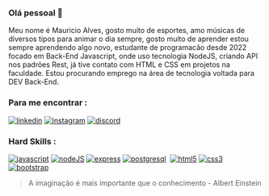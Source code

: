 ### Olá pessoal 👋

Meu nome é Mauricio Alves, gosto muito de esportes, amo músicas de diversos tipos para animar o dia sempre, gosto muito de aprender estou sempre aprendendo algo novo, estudante de programacão desde 2022 focado em Back-End Javascript, onde uso tecnologia NodeJS, criando API nos padrões Rest, já tive contato com HTML e CSS em projetos na faculdade.
Estou procurando emprego na área de tecnologia voltada para DEV Back-End.

### Para me encontrar :

[![linkedin](https://img.shields.io/badge/LinkedIn-0077B5?style=for-the-badge&logo=linkedin&logoColor=white)](https://www.linkedin.com/in/mauricio-alves-a0481b24a/)
[![instagram](https://img.shields.io/badge/Instagram-000000?style=for-the-badge&logo=instagram&logoColor=white)](https://www.instagram.com/eusouohmau/)
[![discord](https://img.shields.io/badge/Discord-5865F2?style=for-the-badge&logo=discord&logoColor=white)](https://discord.com/channels/702516391584202802/702516391584202805)

### Hard Skills :
[![javascript](https://img.shields.io/badge/JavaScript-323330?style=for-the-badge&logo=javascript&logoColor=F7DF1E)]()
[![nodeJS](https://img.shields.io/badge/Node.js-339933?style=for-the-badge&logo=nodedotjs&logoColor=white)]()
[![express](	https://img.shields.io/badge/Express.js-000000?style=for-the-badge&logo=express&logoColor=white)]()
[![postgresql](https://img.shields.io/badge/PostgreSQL-316192?style=for-the-badge&logo=postgresql&logoColor=white)]()
[![]()]()
[![html5](https://img.shields.io/badge/HTML5-E34F26?style=for-the-badge&logo=html5&logoColor=white)]()
[![css3](https://img.shields.io/badge/CSS3-1572B6?style=for-the-badge&logo=css3&logoColor=white)]()
[![bootstrap](https://img.shields.io/badge/Bootstrap-563D7C?style=for-the-badge&logo=bootstrap&logoColor=white)]()

> A imaginação é mais importante que o conhecimento - Albert Einstein
